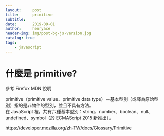 ```yaml
---
layout:     post
title:      primitive
subtitle:   
date:       2019-09-01
author:     henryace
header-img: img/post-bg-js-version.jpg
catalog: true
tags:
    - javascript
---
```

# 什麼是 primitive?

參考 Firefox MDN 說明

primitive（primitive value、primitive data type）－基本型別（或譯為原始型別）指的是非物件的型別，並且不具有方法。<br>
在 JavaScript 裡，共有六種基本型別：string、number、boolean、null、undefined、symbol（於 ECMAScript 2015 新推出）。

<https://developer.mozilla.org/zh-TW/docs/Glossary/Primitive>